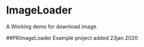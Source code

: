 # ImageLoader
A Working demo for download image.

##PKImageLoader Example project added 23jan 2020 
